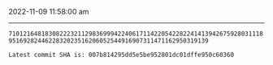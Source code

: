 2022-11-09 11:58:00 am

---

`71012164818308222321129836999422406171142205422822414139426759280311189516928244622832023516206052544916907311471162950319139`

`Latest commit SHA is: 007b814295dd5e5be952801dc01dffe950c60360 `

